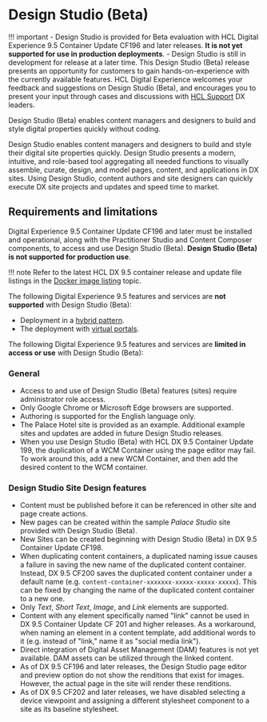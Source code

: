 # Design Studio (Beta)

!!! important 
        - Design Studio is provided for Beta evaluation with HCL Digital Experience 9.5 Container Update CF196 and later releases. **It is not yet supported for use in production deployments**.
        - Design Studio is still in development for release at a later time. This Design Studio (Beta) release presents an opportunity for customers to gain hands-on-experience with the currently available features. HCL Digital Experience welcomes your feedback and suggestions on Design Studio (Beta), and encourages you to present your input through cases and discussions with [HCL Support](https://support.hcltechsw.com/csm?id=dx_support) DX leaders.

Design Studio (Beta) enables content managers and designers to build and style digital properties quickly without coding.

Design Studio enables content managers and designers to build and style their digital site properties quickly. Design Studio presents a modern, intuitive, and role-based tool aggregating all needed functions to visually assemble, curate, design, and model pages, content, and applications in DX sites. Using Design Studio, content authors and site designers can quickly execute DX site projects and updates and speed time to market.

## Requirements and limitations

Digital Experience 9.5 Container Update CF196 and later must be installed and operational, along with the Practitioner Studio and Content Composer components, to access and use Design Studio (Beta). **Design Studio (Beta) is not supported for production use**.

!!! note
        Refer to the latest HCL DX 9.5 container release and update file listings in the [Docker image listing](../../platform/kubernetes/docker.md) topic.

The following Digital Experience 9.5 features and services are **not supported** with Design Studio (Beta):

-   Deployment in a [hybrid pattern](https://help.hcltechsw.com/digital-experience/9.5/containerization/hybrid_deployment_operator.html).
-   The deployment with [virtual portals](https://help.hcltechsw.com/digital-experience/9.5/admin-system/ad_vp.html).

The following Digital Experience 9.5 features and services are **limited in access or use** with Design Studio (Beta):

### General

-   Access to and use of Design Studio (Beta) features (sites) require administrator role access.
-   Only Google Chrome or Microsoft Edge browsers are supported.
-   Authoring is supported for the English language only.
-   The Palace Hotel site is provided as an example. Additional example sites and updates are added in future Design Studio releases.
-   When you use Design Studio (Beta) with HCL DX 9.5 Container Update 199, the duplication of a WCM Container using the page editor may fail. To work around this, add a new WCM Container, and then add the desired content to the WCM container.

### Design Studio Site Design features

-   Content must be published before it can be referenced in other site and page create actions.
-   New pages can be created within the sample *Palace Studio* site provided with Design Studio (Beta).
-   New Sites can be created beginning with Design Studio (Beta) in DX 9.5 Container Update CF198.
-   When duplicating content containers, a duplicated naming issue causes a failure in saving the new name of the duplicated content container. Instead, DX 9.5 CF200 saves the duplicated content container under a default name (e.g. <code>content-container-xxxxxxx-xxxxx-xxxxx-xxxxx</code>). This can be fixed by changing the name of the duplicated content container to a new one.
-   Only <em>Text</em>, <em>Short Text</em>, <em>Image</em>, and <em>Link</em> elements are supported.
-   Content with any element specifically named "link" cannot be used in DX 9.5 Container Update CF 201 and higher releases. As a workaround, when naming an element in a content template, add additional words to it (e.g. instead of "link," name it as "social media link").
-   Direct integration of Digital Asset Management (DAM) features is not yet available. DAM assets can be utilized through the linked content.
-   As of DX 9.5 CF196 and later releases, the Design Studio page editor and preview option do not show the renditions that exist for images. However, the actual page in the site will render these renditions.
-   As of DX 9.5 CF202 and later releases, we have disabled selecting a device viewpoint and assigning a different stylesheet component to a site as its baseline stylesheet.
